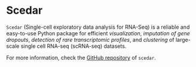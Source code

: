 # Scedar

`Scedar` (Single-cell exploratory data analysis for RNA-Seq) is a reliable and easy-to-use Python package for efficient *visualization*, *imputation of gene dropouts*, *detection of rare transcriptomic profiles*, and *clustering* of large-scale single cell RNA-seq (scRNA-seq) datasets.

For more information, check the [GitHub repository](https://github.com/TaylorResearchLab/scedar) of `scedar`.
